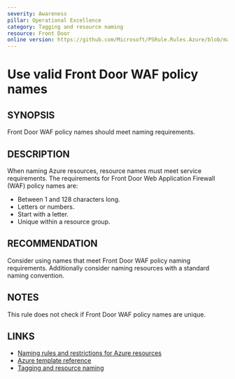 ```yaml
---
severity: Awareness
pillar: Operational Excellence
category: Tagging and resource naming
resource: Front Door
online version: https://github.com/Microsoft/PSRule.Rules.Azure/blob/main/docs/rules/en/Azure.FrontDoor.WAF.Name.md
---
```


# Use valid Front Door WAF policy names

## SYNOPSIS

Front Door WAF policy names should meet naming requirements.

## DESCRIPTION

When naming Azure resources, resource names must meet service requirements.
The requirements for Front Door Web Application Firewall (WAF) policy names are:

- Between 1 and 128 characters long.
- Letters or numbers.
- Start with a letter.
- Unique within a resource group.

## RECOMMENDATION

Consider using names that meet Front Door WAF policy naming requirements.
Additionally consider naming resources with a standard naming convention.

## NOTES

This rule does not check if Front Door WAF policy names are unique.

## LINKS

- [Naming rules and restrictions for Azure resources](https://docs.microsoft.com/azure/azure-resource-manager/management/resource-name-rules)
- [Azure template reference](https://docs.microsoft.com/azure/templates/microsoft.network/frontdoorwebapplicationfirewallpolicies)
- [Tagging and resource naming](https://docs.microsoft.com/azure/architecture/framework/devops/app-design#tagging-and-resource-naming)
